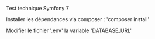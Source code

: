 Test technique Symfony 7

Installer les dépendances via composer : 'composer install'

Modifier le fichier '.env' la variable 'DATABASE_URL'
